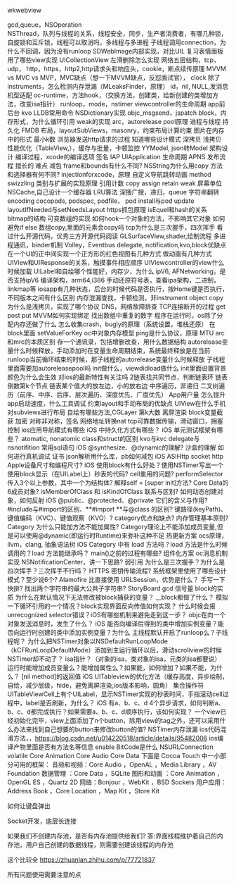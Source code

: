 wkwebview

gcd,queue，NSOperation  
NSThread，队列与线程的关系，线程安全，同步，生产者消费者，有哪几种锁，自旋锁和互斥锁，线程可以取消吗，多线程与多进程
子线程调用connection，为什么不回调，因为没有runloop
SDWebImage内部实现，对比UIL
复习表情面板用了哪些view实现
UICollectionView
左滑删除怎么实现
网络五层结构，tcp，udp，
http，https，http2,http请求头和响应头，cookie，断点续传原理
MVVM vs MVC vs MVP，MVC缺点（想一下MVVM缺点，反怼面试官），
clock
除了instruments，怎么检测内存泄漏（MLeaksFinder，原理）
id，nil, NULL,发消息
机型适配
oc-runtime，方法hook，（交换方法，创建类，给新创建的类增加方法，改变isa指针）
runloop，mode，nstimer
viewcontroller的生命周期
app前后台
kvo
LLDB常用命令
NSDictionary实现
objc_msgsend，jspatch
block，内存形式，为什么循环引用
weak的实现
arc，autorelease pool原理
进程与线程
持久化
FMDB
布局，layoutSubViews，masonry，约束布局计算约束
图片在内存中的形式
最小k数
浏览器发送http请求的过程
知道哪些设计模式
深拷贝 浅拷贝
性能优化（TableView,），缓存与批量，卡顿监控
YYModel, json转Model
架构设计
编译过程，xcode的编译选项
签名
IAP
UIApplication 生命周期
APNS
发布流程
擅长的
难点
减包
frame和bounds有什么不同?
NSString为什么用copy
方法和选择器有何不同?
injectionforxcode，原理
自定义导航跳转动画
method swizzling
类别与扩展的实现原理
引用计数
copy assign retain weak
屏幕单位
NSCache,自己设计一个缓存器
LRU算法
深搜广搜，递归，queue
字符串翻转
encoding
cocopods, podspec, podfile， pod install与pod update
layoutIfNeeded与setNeedsLayout
https抓包原理
isEquel和hash的关系
bitmap的结构
可变数组的实现
如何hook一个对象的方法，不影响其它对象
如何避免if else
数组copy,里面的元素会copy吗
tcp为什么是三次握手，四次挥手
看过什么开源代码，优秀三方开源代码阅读
GLSurfaceView,shader,绘制流程
多进程通讯，binder机制
Volley，Eventbus
delegate, notification,kvo,block优缺点
在一个UI的正中间实现一个正方形的红色视图有几种方式
做动画有几种方式
UIView和UIResponse的关系，触摸事件相应顺序
UIViewcontroller的view什么时候加载
UILabel和自绘哪个性能好，内存少，为什么
ipV6,
AFNetworking，是否支持ipV6
编译架构，arm64,i386
手动还原符号表，查看ipa架构，二进制，linkmap等
iosapp有几种状态，后台的时候代码是否执行，按Home键是否执行，不同版本之间有什么区别
内存泄漏查找，卡顿检测，非instrument
object copy为什么是浅拷贝，实现了哪个协议
DNS，网络故障排查
TCP连接断开的过程
get post put
MVVM如何实现绑定
找出数组中重复的数字
程序在运行时，os除了分配内存还做了什么
怎么收集crash，bugly的原理（系统设置，堆栈还原）
在block里面 setValueForKey
oc中对象内存模型
ping是什么协议，原理
MTU
arc和mrc的本质区别
存一个通讯录，包括增删改查，用什么数据结构
autorelease变量什么时候释放，手动添加时在变量生命周期结束，系统最终释放是在当前runloop当前循环结束的时候，那子线程的autorelease变量什么时候释放
子线程里面需要加autoreleasepool吗
init做什么，viewdidload做什么
init里面设置背景颜色为什么会生效
对ios的最新特性有关注吗
2链表找共同节点，判断链表环
链表倒数第k个节点
链表某个值大的放左边，小的放右边
中序遍历，非递归
二叉树遍历（前序、中序、后序、层次遍历、深度优先、广度优先）
App用户量
怎么提升app启动速度，什么工具调试
约束layout和手动布局的优缺点
UIView在什么手机对subviews进行布局
自绘有哪些方法,CGLayer
第k大数
离屏渲染
block变量截获
加密  对称非对称，签名
网络地址转换nat
tcp可靠数据传输，滑动窗口，拥塞控制
ios应用导航模式有哪些
iOS 中持久化方式有哪些？
iOS 单元测试框架有哪些？
atomatic, nonatomic
class和struct的区别
kvo与kvc
delegate与nsnotifition
常用sql语句
iOS @synthesize、@dynamic的理解?
沙盒的理解
如何进行真机调试  证书
json解析用什么库，pb如何减包
iOS ASIHttp
socket http
Apple设备尺寸和编程尺寸?
iOS 使用block有什么好处？使用NSTimer写出一个使用block显示（在UILabel上）秒表的代码?
cell重用的问题?
performSelector传入3个以上参数，其中一个为结构体?
解释self = [super init]方法?
Core Data的6成员对象?
isMemberOfClass 和 isKindOfClass 联系与区别?
如何动态创建对象，如何反射
iOS @public、@protected、@private 它们的含义与作用?
 #include与#import的区别、**#import **与@class 的区别?
键路径(keyPath)、键值编码（KVC）、键值观察（KVO）?
category优点和缺点?
内存管理基本原则?
Category 为什么只能加方法不能加属性?
Category理论上不能添加成员变量,但是可以使用@dynamic(即运行时Runtime)来弥补这种不足
热更新方案
ocs原理，llvm，clang, 抽象语法树
iOS Category 中有 load 方法吗？load 方法是什么时候调用的？load 方法能继承吗？
main()之前的过程有哪些?
组件化方案
oc消息机制
实现 NSNotificationCenter，讲一下思路?  弱引用
为什么是三次握手？为什么是四次挥手？三次挥手不行吗？
HTTPS 密钥传输流程?
系统框架里使用了哪些设计模式？至少说6个?
Alamofire 比直接使用 URLSession，优势是什么？
手写一下快排?
找出两个字符串的最大公共子字符串?
StoryBoard
gcd  信号量
block的实质
为什么在默认情况下无法修改被block捕获的变量？ __block都做了什么？
模拟一下循环引用的一个情况？block实现界面反向传值如何实现？
什么时候会报unrecognized selector错误？iOS有哪些机制来避免走到这一步？
objc在向一个对象发送消息时，发生了什么？
iOS 能否向编译后得到的类中增加实例变量？能否向运行时创建的类中添加实例变量？为什么
主线程默认开启了runloop么？子线程呢？
为什么把NSTimer对象以NSDefaultRunLoopMode（kCFRunLoopDefaultMode）添加到主运行循环以后，滑动scrollview的时候NSTimer却不动了？
isa指针？（对象的isa，类对象的isa，元类的isa都要说）
运行时能增加成员变量么？能增加属性么？如果能，如何增加？如果不能，为什么？
[nil method]的返回值
iOS UITableview的优化方法（缓存高度，异步绘制，自绘，减少层级，hide，避免离屏渲染,ios版本影响，圆角）
集合操作符
UITableViewCell上有个UILabel，显示NSTimer实现的秒表时间，手指滚动cell过程中，label是否刷新，为什么？
iOS 有a、b、c、d 4个异步请求，如何判断a、b、c、d都完成执行？如果需要a、b、c、d顺序执行，该如何实现？
一个view已经初始化完毕，view上面添加了n个button，除用view的tag之外，还可以采用什么办法来找到自己想要的button来修改button的值?
NSTimer内存泄漏
ios代码混淆方法，，https://blog.csdn.net/u014220518/article/details/95482006
ios编译产物里面是否有方法名等信息
enable BitCode是什么
NSURLConnection
volatile
Core Animation
Core Audio
Core Data
下面是 Cocoa Touch 中一小部分可用的框架：
   音频和视频：Core Audio ，OpenAL ，Media Library ，AV Foundation
   数据管理 ：Core Data ，SQLite
   图形和动画 ：Core Animation ，OpenGL ES ，Quartz 2D
   网络：Bonjour ，WebKit ，BSD Sockets
   用户应用：Address Book ，Core Location ，Map Kit ，Store Kit

如何让键盘弹出

Socket开发，底层长连接


如果我们不创建内存池，是否有内存池提供给我们?
答:界面线程维护着自己的内存池，用户自己创建的数据线程，则需要创建该线程的内存池


这个比较全
https://zhuanlan.zhihu.com/p/77721837


所有问题使用需要注意的点
